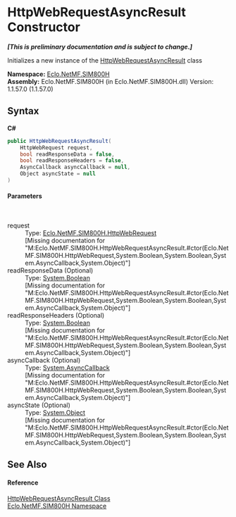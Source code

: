 # HttpWebRequestAsyncResult Constructor 
 _**\[This is preliminary documentation and is subject to change.\]**_

Initializes a new instance of the <a href="T_Eclo_NetMF_SIM800H_HttpWebRequestAsyncResult">HttpWebRequestAsyncResult</a> class

**Namespace:**&nbsp;<a href="N_Eclo_NetMF_SIM800H">Eclo.NetMF.SIM800H</a><br />**Assembly:**&nbsp;Eclo.NetMF.SIM800H (in Eclo.NetMF.SIM800H.dll) Version: 1.1.57.0 (1.1.57.0)

## Syntax

**C#**<br />
``` C#
public HttpWebRequestAsyncResult(
	HttpWebRequest request,
	bool readResponseData = false,
	bool readResponseHeaders = false,
	AsyncCallback asyncCallback = null,
	Object asyncState = null
)
```


#### Parameters
&nbsp;<dl><dt>request</dt><dd>Type: <a href="T_Eclo_NetMF_SIM800H_HttpWebRequest">Eclo.NetMF.SIM800H.HttpWebRequest</a><br />\[Missing <param name="request"/> documentation for "M:Eclo.NetMF.SIM800H.HttpWebRequestAsyncResult.#ctor(Eclo.NetMF.SIM800H.HttpWebRequest,System.Boolean,System.Boolean,System.AsyncCallback,System.Object)"\]</dd><dt>readResponseData (Optional)</dt><dd>Type: <a href="http://msdn2.microsoft.com/en-us/library/a28wyd50" target="_blank">System.Boolean</a><br />\[Missing <param name="readResponseData"/> documentation for "M:Eclo.NetMF.SIM800H.HttpWebRequestAsyncResult.#ctor(Eclo.NetMF.SIM800H.HttpWebRequest,System.Boolean,System.Boolean,System.AsyncCallback,System.Object)"\]</dd><dt>readResponseHeaders (Optional)</dt><dd>Type: <a href="http://msdn2.microsoft.com/en-us/library/a28wyd50" target="_blank">System.Boolean</a><br />\[Missing <param name="readResponseHeaders"/> documentation for "M:Eclo.NetMF.SIM800H.HttpWebRequestAsyncResult.#ctor(Eclo.NetMF.SIM800H.HttpWebRequest,System.Boolean,System.Boolean,System.AsyncCallback,System.Object)"\]</dd><dt>asyncCallback (Optional)</dt><dd>Type: <a href="http://msdn2.microsoft.com/en-us/library/ckbe7yh5" target="_blank">System.AsyncCallback</a><br />\[Missing <param name="asyncCallback"/> documentation for "M:Eclo.NetMF.SIM800H.HttpWebRequestAsyncResult.#ctor(Eclo.NetMF.SIM800H.HttpWebRequest,System.Boolean,System.Boolean,System.AsyncCallback,System.Object)"\]</dd><dt>asyncState (Optional)</dt><dd>Type: <a href="http://msdn2.microsoft.com/en-us/library/e5kfa45b" target="_blank">System.Object</a><br />\[Missing <param name="asyncState"/> documentation for "M:Eclo.NetMF.SIM800H.HttpWebRequestAsyncResult.#ctor(Eclo.NetMF.SIM800H.HttpWebRequest,System.Boolean,System.Boolean,System.AsyncCallback,System.Object)"\]</dd></dl>

## See Also


#### Reference
<a href="T_Eclo_NetMF_SIM800H_HttpWebRequestAsyncResult">HttpWebRequestAsyncResult Class</a><br /><a href="N_Eclo_NetMF_SIM800H">Eclo.NetMF.SIM800H Namespace</a><br />